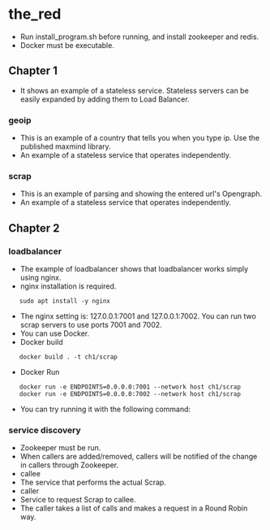 # the_red

 * Run install_program.sh before running, and install zookeeper and redis.
 * Docker must be executable.

## Chapter 1

 * It shows an example of a stateless service. Stateless servers can be easily expanded by adding them to Load Balancer.

### geoip
 * This is an example of a country that tells you when you type ip. Use the published maxmind library.
  * An example of a stateless service that operates independently.

### scrap
 * This is an example of parsing and showing the entered url's Opengraph.
  * An example of a stateless service that operates independently.

## Chapter 2

### loadbalancer
 * The example of loadbalancer shows that loadbalancer works simply using nginx.
  * nginx installation is required.
```
   sudo apt install -y nginx
```
  * The nginx setting is: 127.0.0.1:7001 and 127.0.0.1:7002. You can run two scrap servers to use ports 7001 and 7002.
   * You can use Docker.
   * Docker build
```
   docker build . -t ch1/scrap
```
   * Docker Run
```
   docker run -e ENDPOINTS=0.0.0.0:7001 --network host ch1/scrap
   docker run -e ENDPOINTS=0.0.0.0:7002 --network host ch1/scrap
```

  * You can try running it with the following command:

### service discovery
 * Zookeeper must be run.
 * When callers are added/removed, callers will be notified of the change in callers through Zookeeper.
  * callee
   * The service that performs the actual Scrap.
  * caller
   * Service to request Scrap to callee.
   * The caller takes a list of calls and makes a request in a Round Robin way.
